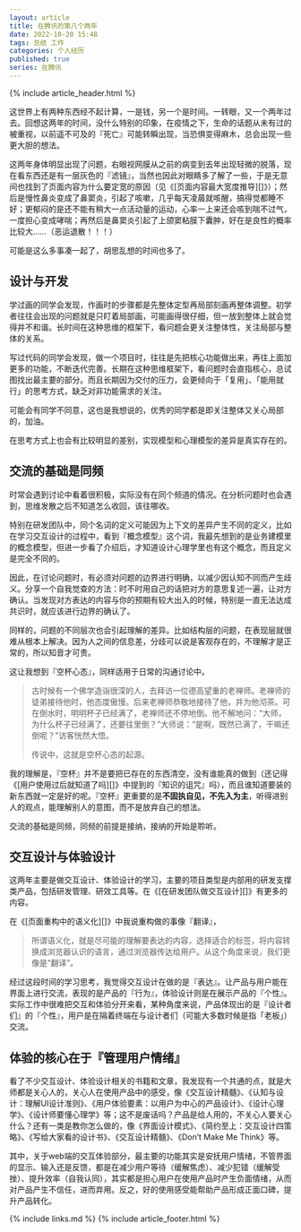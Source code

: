```yaml
---
layout: article
title: 在腾讯的第八个两年
date: 2022-10-20 15:48
tags: 总结 工作
categories: 个人经历
published: true
series: 在腾讯
---
```


{% include article_header.html %}

这世界上有两种东西经不起计算，一是钱，另一个是时间。一转眼，又一个两年过去。回想这两年的时间，没什么特别的印象，在疫情之下，生命的话题从未有过的被重视，以前遥不可及的『死亡』可能转瞬出现，当恐惧变得麻木，总会出现一些更大胆的想法。

这两年身体明显出现了问题，右眼视网膜从之前的病变到去年出现轻微的脱落，现在看东西还是有一层灰色的『滤镜』，当然也因此对眼睛多了解了一些，于是无意间也找到了页面内容为什么要定宽的原因（见《[页面内容最大宽度推导][]》）；然后是慢性鼻炎变成了鼻窦炎，引起了咳嗽，几乎每天凌晨就咳醒，搞得觉都睡不好；更郁闷的是还不能有稍大一点活动量的运动，心率一上来还会咳到喘不过气，一度担心变成哮喘；再然后是鼻窦炎引起了上颌窦粘膜下囊肿，好在是良性的概率比较大……（恶运退散！！！）

可能是这么多事凑一起了，胡思乱想的时间也多了。

## 设计与开发

学过画的同学会发现，作画时的步骤都是先整体定型再局部刻画再整体调整。初学者往往会出现的问题就是只盯着局部画，可能画得很仔细，但一放到整体上就会觉得并不和谐。长时间在这种思维的框架下，看问题会更关注整体性，关注局部与整体的关系。

写过代码的同学会发现，做一个项目时，往往是先把核心功能做出来，再往上面加更多的功能，不断迭代完善。长期在这种思维框架下，看问题时会直指核心，总试图找出最主要的部分。而且长期因为交付的压力，会更倾向于「复用」、「能用就行」的思考方式，缺乏对非功能需求的关注。

可能会有同学不同意，这也是我想说的，优秀的同学都是即关注整体又关心局部的，加油。

在思考方式上也会有比较明显的差别，实现模型和心理模型的差异是真实存在的。

## 交流的基础是同频

时常会遇到讨论中看着很积极，实际没有在同个频道的情况。在分析问题时也会遇到，思维发散之后不知道怎么收回，该往哪收。

特别在研发团队中，同个名词的定义可能因为上下文的差异产生不同的定义，比如在学习交互设计的过程中，看到『概念模型』这个词，我最先想到的是业务建模里的概念模型，但进一步看了介绍后，才知道设计心理学里也有这个概念，而且定义是完全不同的。

因此，在讨论问题时，有必须对问题的边界进行明确，以减少因认知不同而产生歧义。分享一个自我觉查的方法：时不时用自己的话把对方的意思复述一遍，让对方确认。当发现对方表达的内容与你的预期有较大出入的时候，特别是一直无法达成共识时，就应该进行边界的确认了。

同样的，问题的不同层次也会引起理解的差异。比如结构层的问题，在表现层就很难从根本上解决。因为人之间的信息差，分歧可以说是客观存在的，不理解才是正常的，所以知音才可贵。

这让我想到『空杯心态』，同样适用于日常的沟通讨论中。

> 古时候有一个佛学造诣很深的人，去拜访一位德高望重的老禅师。老禅师的徒弟接待他时，他态度傲慢。后来老禅师恭敬地接待了他，并为他沏茶。可在倒水时，明明杯子已经满了，老禅师还不停地倒。他不解地问：“大师，为什么杯子已经满了，还要往里倒？”大师说：“是啊，既然已满了，干嘛还倒呢？”访客恍然大悟。
> 
> 传说中，这就是空杯心态的起源。

我的理解是，『空杯』并不是要把已存在的东西清空，没有谁能真的做到（还记得《[用户使用过后就知道了吗][]》中提到的『知识的诅咒』吗），而且谁知道要装的新东西就一定是好的呢。『空杯』更重要的是**不固执自见，不先入为主**，听得进别人的观点，能理解别人的意图，而不是放弃自己的想法。

交流的基础是同频，同频的前提是接纳，接纳的开始是聆听。

## 交互设计与体验设计

这两年主要是做交互设计、体验设计的学习，主要的项目类型是内部用的研发支撑类产品，包括研发管理、研效工具等。在《[在研发团队做交互设计][]》有更多的内容。

在《[页面重构中的语义化][]》中我说重构做的事像『翻译』，

> 所谓语义化，就是尽可能的理解要表达的内容，选择适合的标签，将内容转换成浏览器认识的语言，通过浏览器传达给用户。从这个角度来说，我们更像是“翻译”。

经过这段时间的学习思考，我觉得交互设计在做的是『表达』。让产品与用户能在界面上进行交流，表现的是产品的『行为』，体验设计则是在展示产品的『个性』。实际工作中很难把交互和体验分开来看，某种角度来说，产品体现出的是『设计者们』的『个性』，用户是在隔着终端在与设计者们（可能大多数时候是指「老板」）交流。

## 体验的核心在于『管理用户情绪』

看了不少交互设计、体验设计相关的书籍和文章，我发现有一个共通的点，就是大师都是关心人的，关心人在使用产品中的感受，像《交互设计精髓》、《认知与设计：理解UI设计准则》、《用户体验要素：以用户为中心的产品设计》、《设计心理学》、《设计师要懂心理学》等；这不是废话吗？产品是给人用的，不关心人要关心什么？还有一类是教你怎么做的，像《界面设计模式》、《简约至上：交互设计四策略》、《写给大家看的设计书》、《交互设计精髓》、《Don’t Make Me Think》等。

其中，关于web端的交互体验部分，最主要的功能其实是安抚用户情绪，不管界面的显示、输入还是反馈，都是在减少用户等待（缓解焦虑）、减少犯错（缓解受挫）、提升效率（自我认同），其实都是担心用户在使用产品时产生负面情绪，从而对产品产生不信任，进而弃用。反之，好的使用感受能帮助产品形成正面口碑，提升产品转化。

{% include links.md %}
{% include article_footer.html %}
